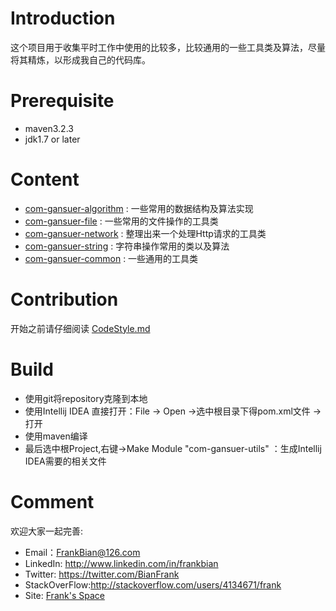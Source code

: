 

# Introduction

这个项目用于收集平时工作中使用的比较多，比较通用的一些工具类及算法，尽量将其精炼，以形成我自己的代码库。

# Prerequisite

* maven3.2.3
* jdk1.7 or later

# Content 
+ [com-gansuer-algorithm](https://github.com/FrankBian/Java-Utils-Collection/blob/master/com-gansuer-algorithm) : 一些常用的数据结构及算法实现  
+ [com-gansuer-file](https://github.com/FrankBian/Java-Utils-Collection/blob/master/com-gansuer-file) : 一些常用的文件操作的工具类
+ [com-gansuer-network](https://github.com/FrankBian/Java-Utils-Collection/blob/master/com-gansuer-network) : 整理出来一个处理Http请求的工具类
+ [com-gansuer-string](https://github.com/FrankBian/Java-Utils-Collection/blob/master/com-gansuer-string) : 字符串操作常用的类以及算法 
+ [com-gansuer-common](https://github.com/FrankBian/Java-Utils-Collection/blob/master/com-gansuer-common) : 一些通用的工具类
 
# Contribution

开始之前请仔细阅读  [CodeStyle.md](https://github.com/FrankBian/Java-Utils-Collection/blob/master/CodeStyle.md) 

# Build

+ 使用git将repository克隆到本地
+ 使用Intellij IDEA 直接打开：File -> Open ->选中根目录下得pom.xml文件 -> 打开
+ 使用maven编译
+ 最后选中根Project,右键->Make Module "com-gansuer-utils" ：生成Intellij IDEA需要的相关文件

# Comment 

欢迎大家一起完善:         
+ Email：FrankBian@126.com  
+ LinkedIn: <http://www.linkedin.com/in/frankbian>  
+ Twitter: <https://twitter.com/BianFrank>   
+ StackOverFlow:<http://stackoverflow.com/users/4134671/frank>   
+ Site: [Frank's Space](http://gansuer.com)   
   
 





